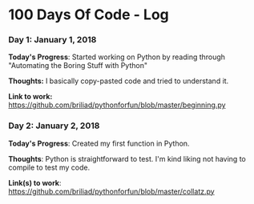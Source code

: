 # 100 Days Of Code - Log

### Day 1: January 1, 2018

**Today's Progress**: Started working on Python by reading through "Automating the Boring Stuff with Python"

**Thoughts:** I basically copy-pasted code and tried to understand it. 

**Link to work:** https://github.com/briliad/pythonforfun/blob/master/beginning.py

### Day 2: January 2, 2018

**Today's Progress**: Created my first function in Python.

**Thoughts**: Python is straightforward to test. I'm kind liking not having to compile to test my code. 

**Link(s) to work**: https://github.com/briliad/pythonforfun/blob/master/collatz.py

